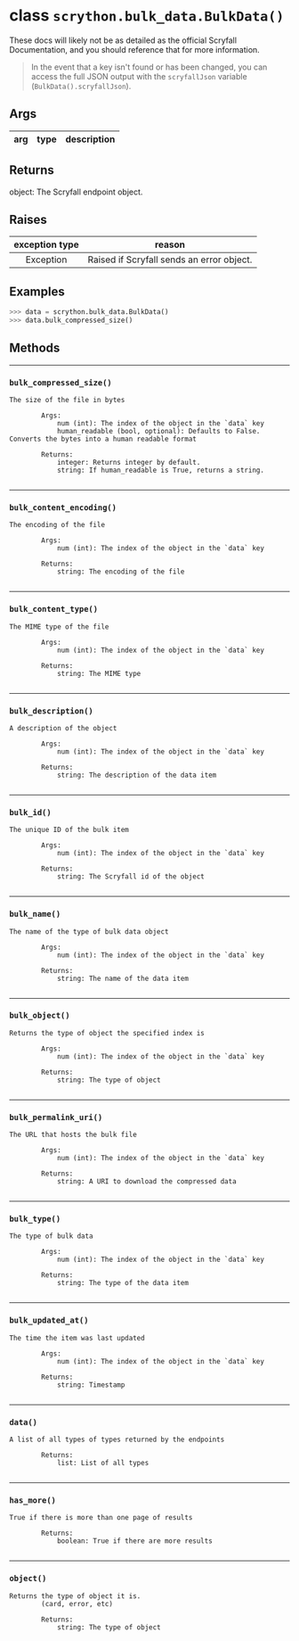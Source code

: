 # **class** `scrython.bulk_data.BulkData()`

These docs will likely not be as detailed as the official Scryfall Documentation, and you should reference that for more information.

>In the event that a key isn't found or has been changed, you can access the full JSON output with the `scryfallJson` variable (`BulkData().scryfallJson`).
    
## Args

|arg|type|description|
|:---:|:---:|:---:|

## Returns
object: The Scryfall endpoint object.

## Raises

|exception type|reason|
|:---:|:---:|
|Exception|Raised if Scryfall sends an error object.|

## Examples
```python
>>> data = scrython.bulk_data.BulkData() 
>>> data.bulk_compressed_size() 
```

## Methods

---
### `bulk_compressed_size()`

```
The size of the file in bytes
        
        Args:
            num (int): The index of the object in the `data` key
            human_readable (bool, optional): Defaults to False. Converts the bytes into a human readable format
        
        Returns:
            integer: Returns integer by default. 
            string: If human_readable is True, returns a string.
        
```
---
### `bulk_content_encoding()`

```
The encoding of the file
        
        Args:
            num (int): The index of the object in the `data` key
        
        Returns:
            string: The encoding of the file
        
```
---
### `bulk_content_type()`

```
The MIME type of the file
        
        Args:
            num (int): The index of the object in the `data` key
        
        Returns:
            string: The MIME type
        
```
---
### `bulk_description()`

```
A description of the object
        
        Args:
            num (int): The index of the object in the `data` key
        
        Returns:
            string: The description of the data item
        
```
---
### `bulk_id()`

```
The unique ID of the bulk item
        
        Args:
            num (int): The index of the object in the `data` key
        
        Returns:
            string: The Scryfall id of the object
        
```
---
### `bulk_name()`

```
The name of the type of bulk data object
        
        Args:
            num (int): The index of the object in the `data` key
        
        Returns:
            string: The name of the data item
        
```
---
### `bulk_object()`

```
Returns the type of object the specified index is
        
        Args:
            num (int): The index of the object in the `data` key
        
        Returns:
            string: The type of object
        
```
---
### `bulk_permalink_uri()`

```
The URL that hosts the bulk file
        
        Args:
            num (int): The index of the object in the `data` key
        
        Returns:
            string: A URI to download the compressed data
        
```
---
### `bulk_type()`

```
The type of bulk data
        
        Args:
            num (int): The index of the object in the `data` key
        
        Returns:
            string: The type of the data item
        
```
---
### `bulk_updated_at()`

```
The time the item was last updated
        
        Args:
            num (int): The index of the object in the `data` key
        
        Returns:
            string: Timestamp
        
```
---
### `data()`

```
A list of all types of types returned by the endpoints
        
        Returns:
            list: List of all types
        
```
---
### `has_more()`

```
True if there is more than one page of results
        
        Returns:
            boolean: True if there are more results
        
```
---
### `object()`

```
Returns the type of object it is.
        (card, error, etc)
        
        Returns:
            string: The type of object
        
```